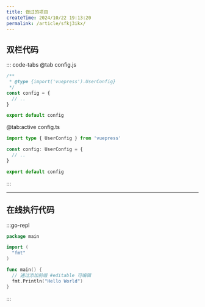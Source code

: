 ```yaml
---
title: 做过的项目
createTime: 2024/10/22 19:13:20
permalink: /article/sfkj3ikx/
---
```


## 双栏代码

::: code-tabs
@tab config.js

```js
/**
 * @type {import('vuepress').UserConfig}
 */
const config = {
  // ..
}

export default config
```

@tab:active config.ts

```ts
import type { UserConfig } from 'vuepress'

const config: UserConfig = {
  // ..
}

export default config
```

:::

---

## 在线执行代码

:::go-repl

```go
package main

import (
  "fmt"
)

func main() {
  // 通过添加前缀 #editable 可编辑
  fmt.Println("Hello World")
}
```

:::
